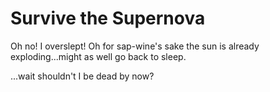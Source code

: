 # Survive the Supernova

Oh no! I overslept! Oh for sap-wine's sake the sun is already exploding...might as well go back to sleep.

...wait shouldn't I be dead by now?